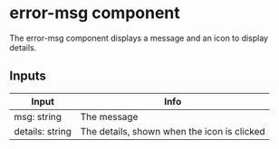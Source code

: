 # error-msg component

The error-msg component displays a message and an icon to display details.

## Inputs

| Input | Info |
| --- | --- |
| msg: string | The message |
| details: string | The details, shown when the icon is clicked |
